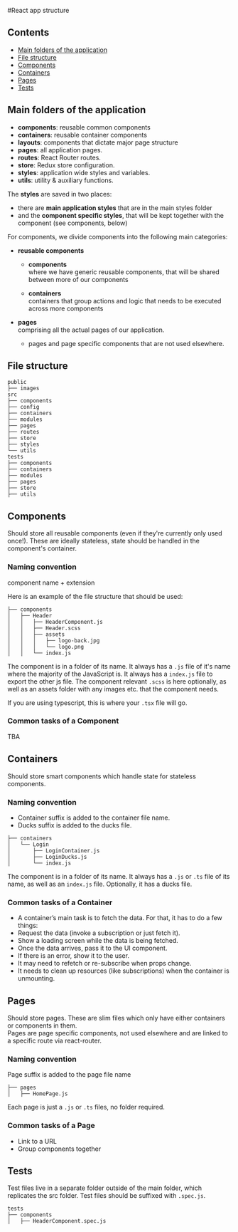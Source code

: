 #React app structure
## Contents
* [Main folders of the application](#main-folders-of-the-application)
* [File structure](#file-structure)
* [Components](#components)
* [Containers](#containers)
* [Pages](#pages)
* [Tests](#tests)

## Main folders of the application
* **components**: reusable common components
* **containers**: reusable container components
* **layouts**: components that dictate major page structure
* **pages**: all application pages.
* **routes**: React Router routes.
* **store**: Redux store configuration.
* **styles**: application wide styles and variables.
* **utils**: utility & auxiliary functions.  

The **styles** are saved in two places:
* there are **main application styles** that are in the main styles folder
* and the **component specific styles**, that will be kept together with the component (see components, below)

For components, we divide components into the following main categories:

* **reusable components**
	* **components**  
	where we have generic reusable components, that will be shared between more of our components

	* **containers**  
	containers that group actions and logic that needs to be executed across more components
	
* **pages**  
comprising all the actual pages of our application.

	* pages and page specific components that are not used elsewhere.

## File structure
```
public
├── images
src
├── components
├── config
├── containers
├── modules
├── pages
├── routes
├── store
├── styles
└── utils
tests
├── components
├── containers
├── modules
├── pages
├── store
├── utils
```

## Components
Should store all reusable components (even if they're currently only used once!). These are ideally stateless, state should be handled in the component's container.

### Naming convention
component name + extension

Here is an example of the file structure that should be used:

```
├── components
│   ├── Header
│   │   ├── HeaderComponent.js
│   │   ├── Header.scss
│   │   ├── assets
│   │   │   ├── logo-back.jpg
│   │   │   └── logo.png
│   │   └── index.js
```

The component is in a folder of its name. It always has a `.js` file of it's name where the majority of the JavaScript is. It always has a `index.js` file to export the other js file. The component relevant `.scss` is here optionally, as well as an assets folder with any images etc. that the component needs.

If you are using typescript, this is where your `.tsx` file will go.

### Common tasks of a Component
TBA

## Containers
Should store smart components which handle state for stateless components.

### Naming convention
* Container suffix is added to the container file name.  
* Ducks suffix is added to the ducks file.

```
├── containers
│   └── Login
│       ├── LoginContainer.js
│       ├── LoginDucks.js
│       └── index.js
```

The component is in a folder of its name. It always has a `.js` or `.ts` file of its name, as well as an `index.js` file. Optionally, it has a ducks file.

### Common tasks of a Container
* A container’s main task is to fetch the data. For that, it has to do a few things:
* Request the data (invoke a subscription or just fetch it).
* Show a loading screen while the data is being fetched.
* Once the data arrives, pass it to the UI component.
* If there is an error, show it to the user.
* It may need to refetch or re-subscribe when props change.
* It needs to clean up resources (like subscriptions) when the container is unmounting.

## Pages
Should store pages. These are slim files which only have either containers or components in them.  
Pages are page specific components, not used elsewhere and are linked to a specific route via react-router. 

### Naming convention
Page suffix is added to the page file name

```
├── pages
│   ├── HomePage.js
```

Each page is just a `.js` or `.ts` files, no folder required.

### Common tasks of a Page
* Link to a URL
* Group components together

## Tests
Test files live in a separate folder outside of the main folder, which replicates the src folder. Test files should be suffixed with `.spec.js`.

```
tests
├── components
│   ├── HeaderComponent.spec.js
```
